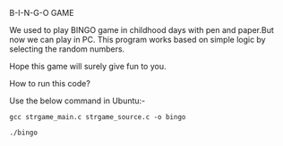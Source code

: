 B-I-N-G-O GAME

We used to play BINGO game in childhood days with pen and paper.But now we can play in PC. This program works based on simple logic by selecting the random numbers.

Hope this game will surely give fun to you.

How to run this code?

Use the below command in Ubuntu:-

	gcc strgame_main.c strgame_source.c -o bingo
	
	./bingo
    
